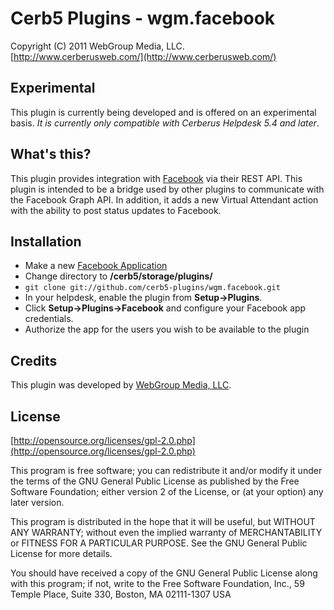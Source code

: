 Cerb5 Plugins - wgm.facebook
===========================================
Copyright (C) 2011 WebGroup Media, LLC.  
[http://www.cerberusweb.com/](http://www.cerberusweb.com/)  

Experimental
------------
This plugin is currently being developed and is offered on an experimental basis.  _It is currently only compatible with Cerberus Helpdesk 5.4 and later_.

What's this?
------------
This plugin provides integration with [Facebook](http://www.facebook.com/) via their REST API. This plugin is intended to be a bridge used by other plugins to communicate with the Facebook Graph API. In addition, it adds a new Virtual Attendant action with the ability to post status updates to Facebook.

Installation
------------
* Make a new [Facebook Application](https://developers.facebook.com/apps)
* Change directory to **/cerb5/storage/plugins/**
* `git clone git://github.com/cerb5-plugins/wgm.facebook.git`
* In your helpdesk, enable the plugin from **Setup->Plugins**.
* Click **Setup->Plugins->Facebook** and configure your Facebook app credentials.
* Authorize the app for the users you wish to be available to the plugin

Credits
-------
This plugin was developed by [WebGroup Media, LLC](http://www.cerberusweb.com/).

License
-------

[http://opensource.org/licenses/gpl-2.0.php](http://opensource.org/licenses/gpl-2.0.php)  

This program is free software; you can redistribute it and/or modify it under the terms of the GNU General Public License as published by the Free Software Foundation; either version 2 of the License, or (at your option) any later version.

This program is distributed in the hope that it will be useful, but WITHOUT ANY WARRANTY; without even the implied warranty of MERCHANTABILITY or FITNESS FOR A PARTICULAR PURPOSE. See the GNU General Public License for more details.

You should have received a copy of the GNU General Public License along with this program; if not, write to the Free Software Foundation, Inc., 59 Temple Place, Suite 330, Boston, MA 02111-1307 USA

